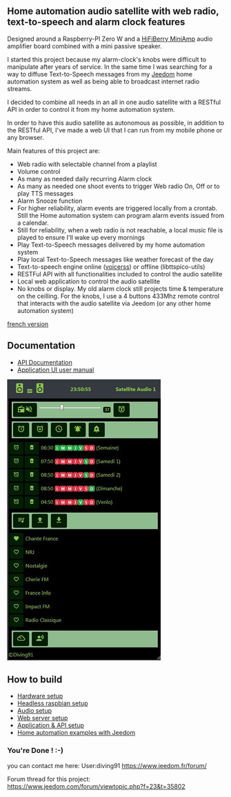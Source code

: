 ## Home automation audio satellite with web radio, text-to-speech and alarm clock features

Designed around a Raspberry-PI Zero W and a [HiFiBerry MiniAmp](https://www.hifiberry.com/shop/boards/miniamp/) audio amplifier board combined with a mini passive speaker.

I started this project because my alarm-clock's knobs were difficult to manipulate after years of service. In the same time I was searching for a way to diffuse Text-to-Speech messages from my [Jeedom](http://jeedom.fr) home automation system as well as being able to broadcast internet radio streams.

I decided to combine all needs in an all in one audio satellite with a RESTful API in order to control it from my home automation system.

In order to have this audio satellite as autonomous as possible, in addition to the RESTful API, I've made a web UI that I can run from my mobile phone or any browser.

Main features of this project are:
- Web radio with selectable channel from a playlist
- Volume control
- As many as needed daily recurring Alarm clock 
- As many as needed one shoot events to trigger Web radio On, Off or to play TTS messages
- Alarm Snooze function
- For higher reliability, alarm events are triggered locally from a crontab. Still the Home automation system can program alarm events issued from a calendar. 
- Still for reliability, when a web radio is not reachable, a local music file is played to ensure I'll wake up every mornings
- Play Text-to-Speech messages delivered by my home automation system
- Play local Text-to-Speech messages like weather forecast of the day
- Text-to-speech engine online ([voicerss](http://www.voicerss.org/)) or offline (libttspico-utils)
- RESTFul API with all functionalities included to control the audio satellite
- Local web application to control the audio satellite
- No knobs or display. My old alarm clock still projects time & temperature on the ceilling. For the knobs, I use a 4 buttons 433Mhz remote control that interacts with the audio satellite via Jeedom (or any other home automation system)

[french version](https://github.com/diving91/web-radio/blob/master/fr%20intro.md)

## Documentation

- [API Documentation](https://github.com/diving91/web-radio/blob/master/doc/api.md)
- [Application UI user manual](https://github.com/diving91/web-radio/blob/master/doc/app%20user%20manual.png)

![Apps UI](https://github.com/diving91/web-radio/blob/master/doc/app_sml.jpg)

## How to build
- [Hardware setup](https://github.com/diving91/web-radio/blob/master/doc/Hardware.md)
- [Headless raspbian setup](https://github.com/diving91/web-radio/blob/master/doc/Headless.md)
- [Audio setup](https://github.com/diving91/web-radio/blob/master/doc/audio.md)
- [Web server setup](https://github.com/diving91/web-radio/blob/master/doc/web%20server.md)
- [Application & API setup](https://github.com/diving91/web-radio/blob/master/doc/application.md)
- [Home automation examples with Jeedom](https://github.com/diving91/web-radio/blob/master/doc/jeedom.md)

### You're Done ! :-)

you can contact me here: 
User:diving91 https://www.jeedom.fr/forum/

Forum thread for this project: https://www.jeedom.com/forum/viewtopic.php?f=23&t=35802


